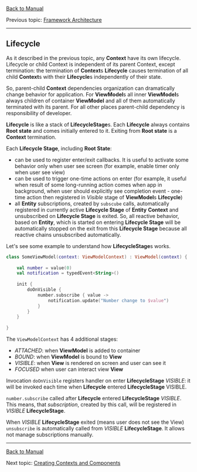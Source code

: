 [Back to Manual](../manual.md)

Previous topic: [Framework Architecture](architecture.md)

___

## Lifecycle

As it described in the previous topic, any **Context** have its own lifecycle. Lifecycle or child Context is independent
of its parent Context, except termination: the termination of **Context**s **Lifecycle** causes termination of all
child **Context**s with their **Lifecycle**s independently of their state.

So, parent-child **Context** dependencies organization can dramatically change behavior for application. For
**ViewModel**s all inner **ViewModel**s always children of container **ViewModel** and all of them automatically
terminated with its parent. For all other places parent-child dependency is responsibility of developer.

**Lifecycle** is like a stack of **LifecycleStage**s. Each **Lifecycle** always contains **Root state** and comes
initially entered to it. Exiting from **Root state** is a **Context** termination.

Each **Lifecycle Stage**, including **Root State**:
- can be used to register enter/exit callbacks. It is useful to activate some behavior only when user see screen (for example, enable timer only when user see view)
- can be used to trigger one-time actions on enter (for example, it useful when result of some long-running action comes when app in background, when user should explicitly see completion event - one-time action then registered in *Visible* stage of **ViewModel**s **Lifecycle**)
- all **Entity** subscriptions, created by ```subscube``` calls, automatically registered in currently active **Lifecycle Stage** of **Entity** **Context** and unsubscribed on **Lifecycle Stage** is exited. So, all reactive behavior, based on **Entity**, which is started on entering **Lifecycle Stage** will be automatically stopped on the exit from this **Lifecycle Stage** because all reactive chains unsubscribed automatically. 

Let's see some example to understand how **LifecycleStage**s works.

```kotlin
class SomeViewModel(context: ViewModelContext) : ViewModel(context) {
    
    val number = value(0)
    val notification = typedEvent<String>()
    
    init {
        doOnVisible {
            number.subscribe { value ->
                notification.update("Number change to $value")
            }
        }
    }
    
}
```

The ```ViewModelContext``` has 4 additional stages:
- *ATTACHED*: when **ViewModel** is added to container
- *BOUND*: when **ViewModel** is bound to **View**
- *VISIBLE*: when **View** is rendered on screen and user can see it
- *FOCUSED* when user can interact view **View**

Invocation ```doOnVisible``` registers handler on enter **LifecycleStage** *VISIBLE*: it will be invoked each time when **Lifecycle** entered **LifecycleStage** VISIBLE.

```number.subscribe``` called after **Lifecycle** entered **LifecycleStage** *VISIBLE*. This means, that *subscription*, created by this call, will be registered in *VISIBLE* **LifecycleStage**.

When *VISIBLE* **LifecycleStage** exited (means user does not see the View) ```unsubscribe``` is automatically called from *VISIBLE* **LifecycleStage**. It allows not manage subscriptions manually.

___

[Back to Manual](../manual.md)

Next topic: [Creating Contexts and Components](components.md)